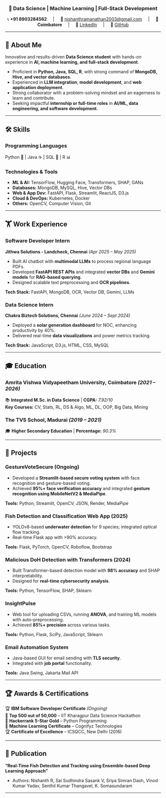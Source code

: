 <div align="center">

  <h3>🚀 Data Science | Machine Learning | Full-Stack Development</h3>  

  <p>  
  📞 <strong>+91 8903284562</strong> &nbsp; &nbsp; | &nbsp; &nbsp;  
  📧 <a href="mailto:nishanthramanathan2003@gmail.com">nishanthramanathan2003@gmail.com</a> &nbsp; &nbsp; | &nbsp; &nbsp;  
  📍 <strong>Coimbatore</strong> &nbsp; &nbsp; | &nbsp; &nbsp;  
  🔗 <a href="https://www.linkedin.com/in/nishanth-ramanathan">LinkedIn</a> &nbsp; &nbsp; | &nbsp; &nbsp;  
  🔗 <a href="https://github.com/Iamnishanth123">GitHub</a>  
  </p>

</div>

---

## 📝 About Me  
Innovative and results-driven **Data Science student** with hands-on experience in **AI, machine learning, and full-stack development**.  
- Proficient in **Python, Java, SQL, R**, with strong command of **MongoDB, Hive, and vector databases**.  
- Experienced in **LLM integration**, **model development**, and **web application deployment**.  
- Strong collaborator with a problem-solving mindset and an eagerness to learn and contribute.  
- Seeking impactful **internship or full-time roles** in **AI/ML, data engineering, and software development**.

---

## 🛠 Skills  

### **Programming Languages**  
Python 🐍 | Java ☕ | SQL 🐄 | R 📊  

### **Technologies & Tools**  
- **ML & AI:** TensorFlow, Hugging Face, Transformers, SHAP, GANs  
- **Databases:** MongoDB, MySQL, Hive, Vector DBs  
- **Web & App Dev:** FastAPI, Flask, Streamlit, ReactJS, D3.js  
- **Cloud & DevOps:** Kubernetes, Docker  
- **Others:** OpenCV, Computer Vision, Git  

---

## 🏋️ Work Experience  

### **Software Developer Intern**  
**Jithwa Solutions - Landcheck, Chennai** _(Apr 2025 – May 2025)_  
- Built AI chatbot with **multimodal LLMs** to process regional language PDFs.  
- Developed **FastAPI REST APIs** and integrated **vector DBs** and **Gemini models** for **RAG-based querying**.  
- Designed scalable text preprocessing and **OCR pipelines**.  

**Tech Stack:** FastAPI, MongoDB, OCR, Vector DB, Gemini, LLMs  

### **Data Science Intern**  
**Chakra Biztech Solutions, Chennai** _(June 2024 – Sept 2024)_  
- Deployed a **solar generation dashboard** for NOC, enhancing productivity by 40%.  
- Delivered real-time **data visualizations** and power metrics tracking.  

**Tech Stack:** JavaScript, D3.js, HTML, CSS, MySQL  

---

## 🎓 Education  

### **Amrita Vishwa Vidyapeetham University, Coimbatore** _(2021 – 2026)_  
📚 **Integrated M.Sc. in Data Science** | **CGPA:** _7.92/10_  
**Key Courses:** CV, Stats, RL, DS & Algo, ML, DL, OOP, Big Data, Mining  

### **The TVS School, Madurai** _(2019 – 2021)_  
🎓 **Higher Secondary Education** | **Percentage:** _90.3%_  

---

## 🔬 Projects  

### **GestureVoteSecure (Ongoing)**  
- Developed a **Streamlit-based secure voting system** with face recognition and gesture-based voting.  
- Achieved **95%+ face verification accuracy** and integrated **gesture recognition using MobileNetV2 & MediaPipe**.  

**Tools:** Python, Streamlit, OpenCV, JSON, Render, MediaPipe  

### **Fish Detection and Classification Web App (2025)**  
- YOLOv8-based **underwater detection** for 9 species; integrated optical flow tracking.  
- Real-time Flask app with >90% accuracy.  

**Tools:** Flask, PyTorch, OpenCV, Roboflow, Bootstrap  

### **Malicious DoH Detection with Transformers (2024)**  
- Built Transformer-based detection model with **98% accuracy** and SHAP interpretability.  
- Designed for **real-time cybersecurity analysis**.  

**Tools:** Python, TensorFlow, SHAP, Sklearn  

### **InsightPulse**  
- Web tool for uploading CSVs, running **ANOVA**, and training ML models with auto-preprocessing.  
- Achieved **85%+ precision** across various tasks.  

**Tools:** Python, Flask, SciPy, JavaScript, Sklearn  

### **Email Automation System**  
- Java-based GUI for email sending with **TLS security**.  
- Integrated with **job portal** functionality.  

**Tools:** Java Swing, Jakarta Mail API  

---

## 🏆 Awards & Certifications  

🏆 **IBM Software Developer Certificate** _(Ongoing)_  
🥇 **Top 500 out of 50,000** – IIT Kharagpur Data Science Hackathon  
🏅 **Hackerrank 5-Star Gold** – Python Programming  
🥉 **Machine Learning Certificate** – Cognifyz Technologies  
🏆 **Certificate of Excellence** – ICSQCC, New Delhi (2016)  

---

## 📄 Publication  

**“Real-Time Fish Detection and Tracking using Ensemble-based Deep Learning Approach”**  
- Authors: Nishanth R, Sai Sudhindra Sasank V, Sriya Simran Dash, Vinod Kumar Yadav, Senthil Kumar Thangavel, K. Somasundaram

---
